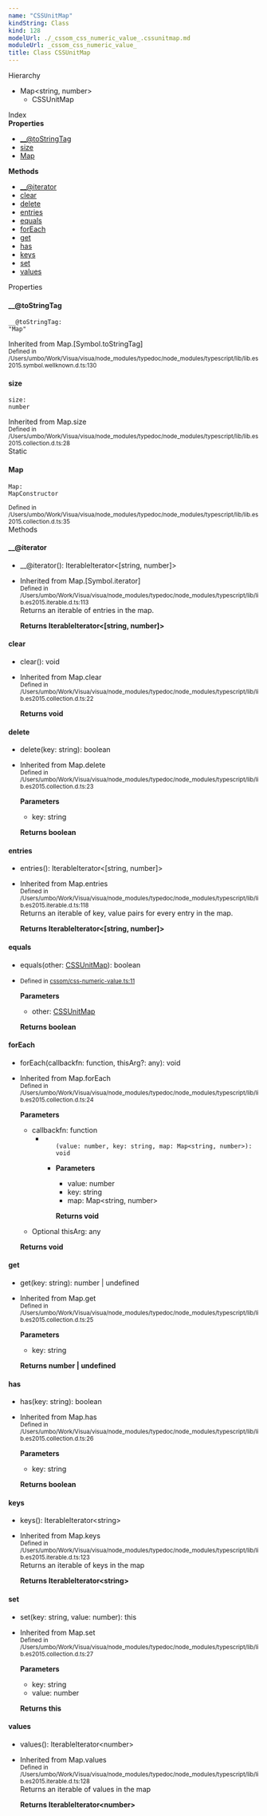 ```yaml
---
name: "CSSUnitMap"
kindString: Class
kind: 128
modelUrl: ./_cssom_css_numeric_value_.cssunitmap.md
moduleUrl: _cssom_css_numeric_value_
title: Class CSSUnitMap
---
```



<section class="pt-2 tsd-panel tsd-hierarchy">
<div class="lead">Hierarchy</div>
<ul class="pl-3 tsd-hierarchy list-style-initial">
<li>
<span class="tsd-signature-type">Map</span><span class="tsd-signature-symbol">&lt;</span><span class="tsd-signature-type">string</span><span class="tsd-signature-symbol">, </span><span class="tsd-signature-type">number</span><span class="tsd-signature-symbol">&gt;</span>
<ul class="pl-3 tsd-hierarchy list-style-initial">
<li>
<span class="target">CSSUnitMap</span>

</li>
</ul>
</li>
</ul>

</section>





<section >
<div class="lead pb-2">Index</div>
<section class="tsd-panel tsd-index-panel">
<div class="tsd-index-content">
<section class="tsd-index-section ">
<strong>Properties</strong>
<ul>
<li class="tsd-kind-property tsd-parent-kind-class tsd-is-inherited"><a href="../_cssom_css_numeric_value_.cssunitmap/#___tostringtag" class="tsd-kind-icon">__@to<wbr>String<wbr>Tag</a></li>
<li class="tsd-kind-property tsd-parent-kind-class tsd-is-inherited"><a href="../_cssom_css_numeric_value_.cssunitmap/#size" class="tsd-kind-icon">size</a></li>
<li class="tsd-kind-property tsd-parent-kind-class tsd-is-static"><a href="../_cssom_css_numeric_value_.cssunitmap/#map" class="tsd-kind-icon">Map</a></li>
</ul>
</section>
<section class="tsd-index-section ">
<strong>Methods</strong>
<ul>
<li class="tsd-kind-method tsd-parent-kind-class tsd-is-inherited"><a href="../_cssom_css_numeric_value_.cssunitmap/#___iterator" class="tsd-kind-icon">__@iterator</a></li>
<li class="tsd-kind-method tsd-parent-kind-class tsd-is-inherited"><a href="../_cssom_css_numeric_value_.cssunitmap/#clear" class="tsd-kind-icon">clear</a></li>
<li class="tsd-kind-method tsd-parent-kind-class tsd-is-inherited"><a href="../_cssom_css_numeric_value_.cssunitmap/#delete" class="tsd-kind-icon">delete</a></li>
<li class="tsd-kind-method tsd-parent-kind-class tsd-is-inherited"><a href="../_cssom_css_numeric_value_.cssunitmap/#entries" class="tsd-kind-icon">entries</a></li>
<li class="tsd-kind-method tsd-parent-kind-class"><a href="../_cssom_css_numeric_value_.cssunitmap/#equals" class="tsd-kind-icon">equals</a></li>
<li class="tsd-kind-method tsd-parent-kind-class tsd-is-inherited"><a href="../_cssom_css_numeric_value_.cssunitmap/#foreach" class="tsd-kind-icon">for<wbr>Each</a></li>
<li class="tsd-kind-method tsd-parent-kind-class tsd-is-inherited"><a href="../_cssom_css_numeric_value_.cssunitmap/#get" class="tsd-kind-icon">get</a></li>
<li class="tsd-kind-method tsd-parent-kind-class tsd-is-inherited"><a href="../_cssom_css_numeric_value_.cssunitmap/#has" class="tsd-kind-icon">has</a></li>
<li class="tsd-kind-method tsd-parent-kind-class tsd-is-inherited"><a href="../_cssom_css_numeric_value_.cssunitmap/#keys" class="tsd-kind-icon">keys</a></li>
<li class="tsd-kind-method tsd-parent-kind-class tsd-is-inherited"><a href="../_cssom_css_numeric_value_.cssunitmap/#set" class="tsd-kind-icon">set</a></li>
<li class="tsd-kind-method tsd-parent-kind-class tsd-is-inherited"><a href="../_cssom_css_numeric_value_.cssunitmap/#values" class="tsd-kind-icon">values</a></li>
</ul>
</section>
</div>
</section>
</section>
<section>
<div class="lead">Properties</div>
<section class="pb-4 pt-2 tsd-kind-property tsd-parent-kind-class tsd-is-inherited">
<div class="d-flex flex-row">

<h4 id="___tostringtag">__@to<wbr>String<wbr>Tag</h4>
</div>

<code class="tsd-signature tsd-kind-icon">__@to<wbr>String<wbr>Tag<span class="tsd-signature-symbol">:</span> <span class="tsd-signature-type">"Map"</span></code>

<aside class="tsd-sources pb-2">
<div>Inherited from Map.[Symbol.toStringTag]</div>
<div class="d-flex flex-column">
<small class="text-muted">Defined in /Users/umbo/Work/Visua/visua/node_modules/typedoc/node_modules/typescript/lib/lib.es2015.symbol.wellknown.d.ts:130</small>
</div>
</aside>




</section>
<section class="pb-4 pt-2 tsd-kind-property tsd-parent-kind-class tsd-is-inherited">
<div class="d-flex flex-row">

<h4 id="size">size</h4>
</div>

<code class="tsd-signature tsd-kind-icon">size<span class="tsd-signature-symbol">:</span> <span class="tsd-signature-type">number</span></code>

<aside class="tsd-sources pb-2">
<div>Inherited from Map.size</div>
<div class="d-flex flex-column">
<small class="text-muted">Defined in /Users/umbo/Work/Visua/visua/node_modules/typedoc/node_modules/typescript/lib/lib.es2015.collection.d.ts:28</small>
</div>
</aside>




</section>
<section class="pb-4 pt-2 tsd-kind-property tsd-parent-kind-class tsd-is-static">
<div class="d-flex flex-row">
<div class="h4 pr-1"><span class="badge badge-primary">Static</span></div>
<h4 id="map">Map</h4>
</div>

<code class="tsd-signature tsd-kind-icon">Map<span class="tsd-signature-symbol">:</span> <span class="tsd-signature-type">MapConstructor</span></code>

<aside class="tsd-sources pb-2">
<div class="d-flex flex-column">
<small class="text-muted">Defined in /Users/umbo/Work/Visua/visua/node_modules/typedoc/node_modules/typescript/lib/lib.es2015.collection.d.ts:35</small>
</div>
</aside>




</section>
</section>
<section>
<div class="lead">Methods</div>
<section class="pb-4 pt-2 tsd-kind-method tsd-parent-kind-class tsd-is-inherited">
<div class="d-flex flex-row">

<h4 id="___iterator">__@iterator</h4>
</div>

<ul class="tsd-signatures tsd-kind-method tsd-parent-kind-class tsd-is-inherited">
<li class="tsd-signature tsd-kind-icon">__@iterator<span class="tsd-signature-symbol">(</span><span class="tsd-signature-symbol">)</span><span class="tsd-signature-symbol">: </span><span class="tsd-signature-type">IterableIterator</span><span class="tsd-signature-symbol">&lt;</span><span class="tsd-signature-symbol">[</span><span class="tsd-signature-type">string</span><span class="tsd-signature-symbol">, </span><span class="tsd-signature-type">number</span><span class="tsd-signature-symbol">]</span><span class="tsd-signature-symbol">&gt;</span></li>
</ul>

<ul class="tsd-descriptions">
<li class="tsd-description">
<aside class="tsd-sources pb-2">
<div>Inherited from Map.[Symbol.iterator]</div>
<div class="d-flex flex-column">
<small class="text-muted">Defined in /Users/umbo/Work/Visua/visua/node_modules/typedoc/node_modules/typescript/lib/lib.es2015.iterable.d.ts:113</small>
</div>
</aside>
<div class="pt-1 tsd-comment">
<div markdown="1">
Returns an iterable of entries in the map.
</div>
</div>



<strong>Returns <span class="tsd-signature-type">IterableIterator</span><span class="tsd-signature-symbol">&lt;</span><span class="tsd-signature-symbol">[</span><span class="tsd-signature-type">string</span><span class="tsd-signature-symbol">, </span><span class="tsd-signature-type">number</span><span class="tsd-signature-symbol">]</span><span class="tsd-signature-symbol">&gt;</span></strong>


</li>
</ul>

</section>
<section class="pb-4 pt-2 tsd-kind-method tsd-parent-kind-class tsd-is-inherited">
<div class="d-flex flex-row">

<h4 id="clear">clear</h4>
</div>

<ul class="tsd-signatures tsd-kind-method tsd-parent-kind-class tsd-is-inherited">
<li class="tsd-signature tsd-kind-icon">clear<span class="tsd-signature-symbol">(</span><span class="tsd-signature-symbol">)</span><span class="tsd-signature-symbol">: </span><span class="tsd-signature-type">void</span></li>
</ul>

<ul class="tsd-descriptions">
<li class="tsd-description">
<aside class="tsd-sources pb-2">
<div>Inherited from Map.clear</div>
<div class="d-flex flex-column">
<small class="text-muted">Defined in /Users/umbo/Work/Visua/visua/node_modules/typedoc/node_modules/typescript/lib/lib.es2015.collection.d.ts:22</small>
</div>
</aside>



<strong>Returns <span class="tsd-signature-type">void</span></strong>


</li>
</ul>

</section>
<section class="pb-4 pt-2 tsd-kind-method tsd-parent-kind-class tsd-is-inherited">
<div class="d-flex flex-row">

<h4 id="delete">delete</h4>
</div>

<ul class="tsd-signatures tsd-kind-method tsd-parent-kind-class tsd-is-inherited">
<li class="tsd-signature tsd-kind-icon">delete<span class="tsd-signature-symbol">(</span>key<span class="tsd-signature-symbol">: </span><span class="tsd-signature-type">string</span><span class="tsd-signature-symbol">)</span><span class="tsd-signature-symbol">: </span><span class="tsd-signature-type">boolean</span></li>
</ul>

<ul class="tsd-descriptions">
<li class="tsd-description">
<aside class="tsd-sources pb-2">
<div>Inherited from Map.delete</div>
<div class="d-flex flex-column">
<small class="text-muted">Defined in /Users/umbo/Work/Visua/visua/node_modules/typedoc/node_modules/typescript/lib/lib.es2015.collection.d.ts:23</small>
</div>
</aside>


<strong>Parameters</strong>
<ul class="pl-3 pb-2 list-style-initial">
<li>
<div class="h6 mb-0">key: <span class="tsd-signature-type">string</span></div>


</li>
</ul>

<strong>Returns <span class="tsd-signature-type">boolean</span></strong>


</li>
</ul>

</section>
<section class="pb-4 pt-2 tsd-kind-method tsd-parent-kind-class tsd-is-inherited">
<div class="d-flex flex-row">

<h4 id="entries">entries</h4>
</div>

<ul class="tsd-signatures tsd-kind-method tsd-parent-kind-class tsd-is-inherited">
<li class="tsd-signature tsd-kind-icon">entries<span class="tsd-signature-symbol">(</span><span class="tsd-signature-symbol">)</span><span class="tsd-signature-symbol">: </span><span class="tsd-signature-type">IterableIterator</span><span class="tsd-signature-symbol">&lt;</span><span class="tsd-signature-symbol">[</span><span class="tsd-signature-type">string</span><span class="tsd-signature-symbol">, </span><span class="tsd-signature-type">number</span><span class="tsd-signature-symbol">]</span><span class="tsd-signature-symbol">&gt;</span></li>
</ul>

<ul class="tsd-descriptions">
<li class="tsd-description">
<aside class="tsd-sources pb-2">
<div>Inherited from Map.entries</div>
<div class="d-flex flex-column">
<small class="text-muted">Defined in /Users/umbo/Work/Visua/visua/node_modules/typedoc/node_modules/typescript/lib/lib.es2015.iterable.d.ts:118</small>
</div>
</aside>
<div class="pt-1 tsd-comment">
<div markdown="1">
Returns an iterable of key, value pairs for every entry in the map.
</div>
</div>



<strong>Returns <span class="tsd-signature-type">IterableIterator</span><span class="tsd-signature-symbol">&lt;</span><span class="tsd-signature-symbol">[</span><span class="tsd-signature-type">string</span><span class="tsd-signature-symbol">, </span><span class="tsd-signature-type">number</span><span class="tsd-signature-symbol">]</span><span class="tsd-signature-symbol">&gt;</span></strong>


</li>
</ul>

</section>
<section class="pb-4 pt-2 tsd-kind-method tsd-parent-kind-class">
<div class="d-flex flex-row">

<h4 id="equals">equals</h4>
</div>

<ul class="tsd-signatures tsd-kind-method tsd-parent-kind-class">
<li class="tsd-signature tsd-kind-icon">equals<span class="tsd-signature-symbol">(</span>other<span class="tsd-signature-symbol">: </span><a href="../_cssom_css_numeric_value_.cssunitmap/" class="tsd-signature-type">CSSUnitMap</a><span class="tsd-signature-symbol">)</span><span class="tsd-signature-symbol">: </span><span class="tsd-signature-type">boolean</span></li>
</ul>

<ul class="tsd-descriptions">
<li class="tsd-description">
<aside class="tsd-sources pb-2">
<div class="d-flex flex-column">
<small class="text-muted">Defined in <a href="https://github.com/umbopepato/visua/blob/098ba6b/src/cssom/css-numeric-value.ts#L11">cssom/css-numeric-value.ts:11</a></small>
</div>
</aside>


<strong>Parameters</strong>
<ul class="pl-3 pb-2 list-style-initial">
<li>
<div class="h6 mb-0">other: <a href="../_cssom_css_numeric_value_.cssunitmap/" class="tsd-signature-type">CSSUnitMap</a></div>


</li>
</ul>

<strong>Returns <span class="tsd-signature-type">boolean</span></strong>


</li>
</ul>

</section>
<section class="pb-4 pt-2 tsd-kind-method tsd-parent-kind-class tsd-is-inherited">
<div class="d-flex flex-row">

<h4 id="foreach">for<wbr>Each</h4>
</div>

<ul class="tsd-signatures tsd-kind-method tsd-parent-kind-class tsd-is-inherited">
<li class="tsd-signature tsd-kind-icon">for<wbr>Each<span class="tsd-signature-symbol">(</span>callbackfn<span class="tsd-signature-symbol">: </span><span class="tsd-signature-type">function</span>, thisArg<span class="tsd-signature-symbol">?: </span><span class="tsd-signature-type">any</span><span class="tsd-signature-symbol">)</span><span class="tsd-signature-symbol">: </span><span class="tsd-signature-type">void</span></li>
</ul>

<ul class="tsd-descriptions">
<li class="tsd-description">
<aside class="tsd-sources pb-2">
<div>Inherited from Map.forEach</div>
<div class="d-flex flex-column">
<small class="text-muted">Defined in /Users/umbo/Work/Visua/visua/node_modules/typedoc/node_modules/typescript/lib/lib.es2015.collection.d.ts:24</small>
</div>
</aside>


<strong>Parameters</strong>
<ul class="pl-3 pb-2 list-style-initial">
<li>
<div class="h6 mb-0">callbackfn: <span class="tsd-signature-type">function</span></div>


<ul class="tsd-parameters">
<li class="tsd-parameter-siganture">
<ul class="tsd-signatures tsd-kind-type-literal tsd-is-not-exported">
<code class="tsd-kind-icon"><span class="tsd-signature-symbol">(</span>value<span class="tsd-signature-symbol">: </span><span class="tsd-signature-type">number</span>, key<span class="tsd-signature-symbol">: </span><span class="tsd-signature-type">string</span>, map<span class="tsd-signature-symbol">: </span><span class="tsd-signature-type">Map</span><span class="tsd-signature-symbol">&lt;</span><span class="tsd-signature-type">string</span><span class="tsd-signature-symbol">, </span><span class="tsd-signature-type">number</span><span class="tsd-signature-symbol">&gt;</span><span class="tsd-signature-symbol">)</span><span class="tsd-signature-symbol">: </span><span class="tsd-signature-type">void</span></code>
</ul>

<ul class="tsd-descriptions">
<li class="tsd-description">


<strong>Parameters</strong>
<ul class="pl-3 pb-2 list-style-initial">
<li>
<div class="h6 mb-0">value: <span class="tsd-signature-type">number</span></div>


</li>
<li>
<div class="h6 mb-0">key: <span class="tsd-signature-type">string</span></div>


</li>
<li>
<div class="h6 mb-0">map: <span class="tsd-signature-type">Map</span><span class="tsd-signature-symbol">&lt;</span><span class="tsd-signature-type">string</span><span class="tsd-signature-symbol">, </span><span class="tsd-signature-type">number</span><span class="tsd-signature-symbol">&gt;</span></div>


</li>
</ul>

<strong>Returns <span class="tsd-signature-type">void</span></strong>


</li>
</ul>
</li>
</ul>
</li>
<li>
<div class="h6 mb-0"><span class="badge badge-primary">Optional</span> thisArg: <span class="tsd-signature-type">any</span></div>


</li>
</ul>

<strong>Returns <span class="tsd-signature-type">void</span></strong>


</li>
</ul>

</section>
<section class="pb-4 pt-2 tsd-kind-method tsd-parent-kind-class tsd-is-inherited">
<div class="d-flex flex-row">

<h4 id="get">get</h4>
</div>

<ul class="tsd-signatures tsd-kind-method tsd-parent-kind-class tsd-is-inherited">
<li class="tsd-signature tsd-kind-icon">get<span class="tsd-signature-symbol">(</span>key<span class="tsd-signature-symbol">: </span><span class="tsd-signature-type">string</span><span class="tsd-signature-symbol">)</span><span class="tsd-signature-symbol">: </span><span class="tsd-signature-type">number</span><span class="tsd-signature-symbol"> | </span><span class="tsd-signature-type">undefined</span></li>
</ul>

<ul class="tsd-descriptions">
<li class="tsd-description">
<aside class="tsd-sources pb-2">
<div>Inherited from Map.get</div>
<div class="d-flex flex-column">
<small class="text-muted">Defined in /Users/umbo/Work/Visua/visua/node_modules/typedoc/node_modules/typescript/lib/lib.es2015.collection.d.ts:25</small>
</div>
</aside>


<strong>Parameters</strong>
<ul class="pl-3 pb-2 list-style-initial">
<li>
<div class="h6 mb-0">key: <span class="tsd-signature-type">string</span></div>


</li>
</ul>

<strong>Returns <span class="tsd-signature-type">number</span>
<span class="tsd-signature-symbol"> | </span>
<span class="tsd-signature-type">undefined</span>
</strong>


</li>
</ul>

</section>
<section class="pb-4 pt-2 tsd-kind-method tsd-parent-kind-class tsd-is-inherited">
<div class="d-flex flex-row">

<h4 id="has">has</h4>
</div>

<ul class="tsd-signatures tsd-kind-method tsd-parent-kind-class tsd-is-inherited">
<li class="tsd-signature tsd-kind-icon">has<span class="tsd-signature-symbol">(</span>key<span class="tsd-signature-symbol">: </span><span class="tsd-signature-type">string</span><span class="tsd-signature-symbol">)</span><span class="tsd-signature-symbol">: </span><span class="tsd-signature-type">boolean</span></li>
</ul>

<ul class="tsd-descriptions">
<li class="tsd-description">
<aside class="tsd-sources pb-2">
<div>Inherited from Map.has</div>
<div class="d-flex flex-column">
<small class="text-muted">Defined in /Users/umbo/Work/Visua/visua/node_modules/typedoc/node_modules/typescript/lib/lib.es2015.collection.d.ts:26</small>
</div>
</aside>


<strong>Parameters</strong>
<ul class="pl-3 pb-2 list-style-initial">
<li>
<div class="h6 mb-0">key: <span class="tsd-signature-type">string</span></div>


</li>
</ul>

<strong>Returns <span class="tsd-signature-type">boolean</span></strong>


</li>
</ul>

</section>
<section class="pb-4 pt-2 tsd-kind-method tsd-parent-kind-class tsd-is-inherited">
<div class="d-flex flex-row">

<h4 id="keys">keys</h4>
</div>

<ul class="tsd-signatures tsd-kind-method tsd-parent-kind-class tsd-is-inherited">
<li class="tsd-signature tsd-kind-icon">keys<span class="tsd-signature-symbol">(</span><span class="tsd-signature-symbol">)</span><span class="tsd-signature-symbol">: </span><span class="tsd-signature-type">IterableIterator</span><span class="tsd-signature-symbol">&lt;</span><span class="tsd-signature-type">string</span><span class="tsd-signature-symbol">&gt;</span></li>
</ul>

<ul class="tsd-descriptions">
<li class="tsd-description">
<aside class="tsd-sources pb-2">
<div>Inherited from Map.keys</div>
<div class="d-flex flex-column">
<small class="text-muted">Defined in /Users/umbo/Work/Visua/visua/node_modules/typedoc/node_modules/typescript/lib/lib.es2015.iterable.d.ts:123</small>
</div>
</aside>
<div class="pt-1 tsd-comment">
<div markdown="1">
Returns an iterable of keys in the map
</div>
</div>



<strong>Returns <span class="tsd-signature-type">IterableIterator</span><span class="tsd-signature-symbol">&lt;</span><span class="tsd-signature-type">string</span><span class="tsd-signature-symbol">&gt;</span></strong>


</li>
</ul>

</section>
<section class="pb-4 pt-2 tsd-kind-method tsd-parent-kind-class tsd-is-inherited">
<div class="d-flex flex-row">

<h4 id="set">set</h4>
</div>

<ul class="tsd-signatures tsd-kind-method tsd-parent-kind-class tsd-is-inherited">
<li class="tsd-signature tsd-kind-icon">set<span class="tsd-signature-symbol">(</span>key<span class="tsd-signature-symbol">: </span><span class="tsd-signature-type">string</span>, value<span class="tsd-signature-symbol">: </span><span class="tsd-signature-type">number</span><span class="tsd-signature-symbol">)</span><span class="tsd-signature-symbol">: </span><span class="tsd-signature-type">this</span></li>
</ul>

<ul class="tsd-descriptions">
<li class="tsd-description">
<aside class="tsd-sources pb-2">
<div>Inherited from Map.set</div>
<div class="d-flex flex-column">
<small class="text-muted">Defined in /Users/umbo/Work/Visua/visua/node_modules/typedoc/node_modules/typescript/lib/lib.es2015.collection.d.ts:27</small>
</div>
</aside>


<strong>Parameters</strong>
<ul class="pl-3 pb-2 list-style-initial">
<li>
<div class="h6 mb-0">key: <span class="tsd-signature-type">string</span></div>


</li>
<li>
<div class="h6 mb-0">value: <span class="tsd-signature-type">number</span></div>


</li>
</ul>

<strong>Returns <span class="tsd-signature-type">this</span></strong>


</li>
</ul>

</section>
<section class="pb-4 pt-2 tsd-kind-method tsd-parent-kind-class tsd-is-inherited">
<div class="d-flex flex-row">

<h4 id="values">values</h4>
</div>

<ul class="tsd-signatures tsd-kind-method tsd-parent-kind-class tsd-is-inherited">
<li class="tsd-signature tsd-kind-icon">values<span class="tsd-signature-symbol">(</span><span class="tsd-signature-symbol">)</span><span class="tsd-signature-symbol">: </span><span class="tsd-signature-type">IterableIterator</span><span class="tsd-signature-symbol">&lt;</span><span class="tsd-signature-type">number</span><span class="tsd-signature-symbol">&gt;</span></li>
</ul>

<ul class="tsd-descriptions">
<li class="tsd-description">
<aside class="tsd-sources pb-2">
<div>Inherited from Map.values</div>
<div class="d-flex flex-column">
<small class="text-muted">Defined in /Users/umbo/Work/Visua/visua/node_modules/typedoc/node_modules/typescript/lib/lib.es2015.iterable.d.ts:128</small>
</div>
</aside>
<div class="pt-1 tsd-comment">
<div markdown="1">
Returns an iterable of values in the map
</div>
</div>



<strong>Returns <span class="tsd-signature-type">IterableIterator</span><span class="tsd-signature-symbol">&lt;</span><span class="tsd-signature-type">number</span><span class="tsd-signature-symbol">&gt;</span></strong>


</li>
</ul>

</section>
</section>
